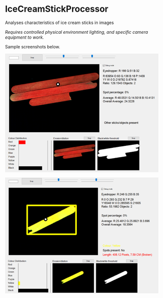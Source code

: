 # IceCreamStickProcessor
Analyses characteristics of ice cream sticks in images

*Requires controlled physical environment lighting, and specific camera equipment to work.*

Sample screenshots below.

![alt text](https://raw.githubusercontent.com/ezekieltan/IceCreamStickProcessor/master/IceCreamStickProcessor/sample1.png)

![alt text](https://raw.githubusercontent.com/ezekieltan/IceCreamStickProcessor/master/IceCreamStickProcessor/sample2.png)
